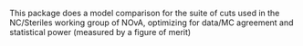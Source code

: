 This package does a model comparison for the suite of cuts used in the NC/Steriles working group of NOvA, optimizing for data/MC agreement and statistical power (measured by a figure of merit)

